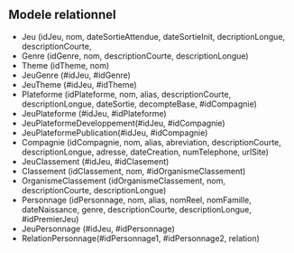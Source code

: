 ## Modele relationnel

* Jeu (idJeu, nom, dateSortieAttendue, dateSortieInit, decriptionLongue, descriptionCourte,
* Genre (idGenre, nom, descriptionCourte, descriptionLongue)
* Theme (idTheme, nom)
* JeuGenre (#idJeu, #idGenre)
* JeuTheme (#idJeu, #idTheme)
* Plateforme (idPlateforme, nom, alias, descriptionCourte, descriptionLongue, dateSortie, decompteBase, #idCompagnie)
* JeuPlateforme (#idJeu, #idPlateforme)
* JeuPlateformeDeveloppement(#idJeu, #idCompagnie)
* JeuPlateformePublication(#idJeu, #idCompagnie)
* Compagnie (idCompagnie, nom, alias, abreviation, descriptionCourte, descriptionLongue, adresse, dateCreation, numTelephone, urlSite)
* JeuClassement (#idJeu, #idClasement)
* Classement  (idClassement, nom, #idOrganismeClassement)
* OrganismeClassement (idOrganismeClassement, nom, descriptionCourte, descriptionLongue)
* Personnage (idPersonnage, nom, alias, nomReel, nomFamille, dateNaissance, genre, descriptionCourte, descriptionLongue, #idPremierJeu)
* JeuPersonnage (#idJeu, #idPersonnage)
* RelationPersonnage(#idPersonnage1, #idPersonnage2, relation)